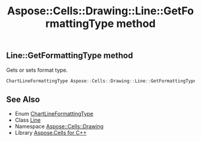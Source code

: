 ﻿---
title: Aspose::Cells::Drawing::Line::GetFormattingType method
linktitle: GetFormattingType
second_title: Aspose.Cells for C++ API Reference
description: 'Aspose::Cells::Drawing::Line::GetFormattingType method. Gets or sets format type in C++.'
type: docs
weight: 4000
url: /cpp/aspose.cells.drawing/line/getformattingtype/
---
## Line::GetFormattingType method


Gets or sets format type.

```cpp
ChartLineFormattingType Aspose::Cells::Drawing::Line::GetFormattingType()
```

## See Also

* Enum [ChartLineFormattingType](../../../aspose.cells.charts/chartlineformattingtype/)
* Class [Line](../)
* Namespace [Aspose::Cells::Drawing](../../)
* Library [Aspose.Cells for C++](../../../)
